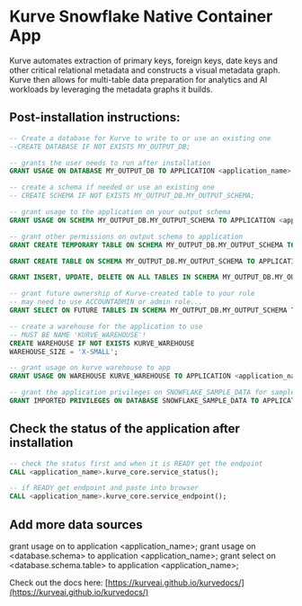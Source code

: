 # Kurve Snowflake Native Container App
Kurve automates extraction of primary keys, foreign keys, date keys and other critical relational metadata and constructs a visual metadata graph.  Kurve then allows for multi-table data preparation for analytics and AI workloads by leveraging the metadata graphs it builds.

## Post-installation instructions:
```sql
-- Create a database for Kurve to write to or use an existing one
--CREATE DATABASE IF NOT EXISTS MY_OUTPUT_DB;

-- grants the user needs to run after installation
GRANT USAGE ON DATABASE MY_OUTPUT_DB TO APPLICATION <application_name>;

-- create a schema if needed or use an existing one
-- CREATE SCHEMA IF NOT EXISTS MY_OUTPUT_DB.MY_OUTPUT_SCHEMA;

-- grant usage to the application on your output schema
GRANT USAGE ON SCHEMA MY_OUTPUT_DB.MY_OUTPUT_SCHEMA TO APPLICATION <application_name>;

-- grant other permissions on output schema to application
GRANT CREATE TEMPORARY TABLE ON SCHEMA MY_OUTPUT_DB.MY_OUTPUT_SCHEMA TO APPLICATION <application_name>;

GRANT CREATE TABLE ON SCHEMA MY_OUTPUT_DB.MY_OUTPUT_SCHEMA TO APPLICATION <application_name>;

GRANT INSERT, UPDATE, DELETE ON ALL TABLES IN SCHEMA MY_OUTPUT_DB.MY_OUTPUT_SCHEMA TO APPLICATION <application_name>;

-- grant future ownership of Kurve-created table to your rule
-- may need to use ACCOUNTADMIN or admin role...
GRANT SELECT ON FUTURE TABLES IN SCHEMA MY_OUTPUT_DB.MY_OUTPUT_SCHEMA TO ROLE <my_role>;

-- create a warehouse for the application to use
-- MUST BE NAME 'KURVE_WAREHOUSE'!
CREATE WAREHOUSE IF NOT EXISTS KURVE_WAREHOUSE
WAREHOUSE_SIZE = 'X-SMALL';

-- grant usage on kurve warehouse to app
GRANT USAGE ON WAREHOUSE KURVE_WAREHOUSE TO APPLICATION <application_name>;

-- grant the application privileges on SNOWFLAKE_SAMPLE_DATA for sample tests
GRANT IMPORTED PRIVILEGES ON DATABASE SNOWFLAKE_SAMPLE_DATA TO APPLICATION <application_name>;
```

## Check the status of the application after installation
```sql
-- check the status first and when it is READY get the endpoint
CALL <application_name>.kurve_core.service_status();

-- if READY get endpoint and paste into browser
CALL <application_name>.kurve_core.service_endpoint();
```

## Add more data sources
grant usage on <database> to application <application_name>;
grant usage on <database.schema> to application <application_name>;
grant select on <database.schema.table> to application <application_name>;

Check out the docs here: [https://kurveai.github.io/kurvedocs/](https://kurveai.github.io/kurvedocs/)
